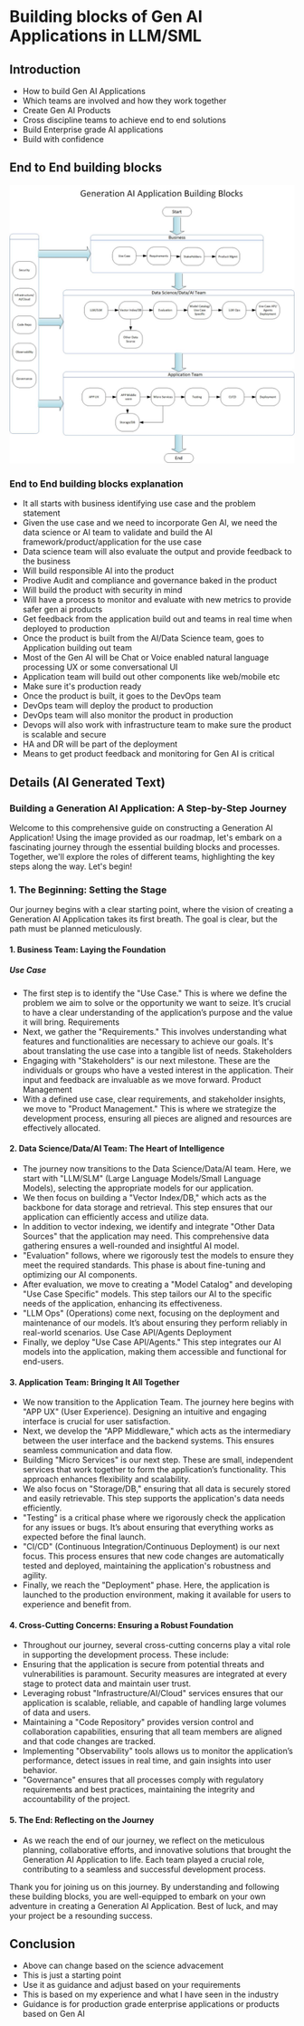 # Building blocks of Gen AI Applications in LLM/SML

## Introduction

- How to build Gen AI Applications
- Which teams are involved and how they work together
- Create Gen AI Products
- Cross discipline teams to achieve end to end solutions
- Build Enterprise grade AI applications
- Build with confidence

## End to End building blocks

![info](https://github.com/balakreshnan/Samples2024/blob/main/LLMArch/images/genaiappbuildingblocks1.jpg 'RagChat')

### End to End building blocks explanation

- It all starts with business identifying use case and the problem statement
- Given the use case and we need to incorporate Gen AI, we need the data science or AI team to validate and build the AI framework/product/application for the use case
- Data science team will also evaluate the output and provide feedback to the business
- Will build responsible AI into the product
- Prodive Audit and compliance and governance baked in the product
- Will build the product with security in mind
- Will have a process to monitor and evaluate with new metrics to provide safer gen ai products
- Get feedback from the application build out and teams in real time when deployed to production
- Once the product is built from the AI/Data Science team, goes to Application building out team
- Most of the Gen AI will be Chat or Voice enabled natural language processing UX or some conversational UI
- Application team will build out other components like web/mobile etc
- Make sure it's production ready
- Once the product is built, it goes to the DevOps team
- DevOps team will deploy the product to production
- DevOps team will also monitor the product in production
- Devops will also work with infrastructure team to make sure the product is scalable and secure
- HA and DR will be part of the deployment
- Means to get product feedback and monitoring for Gen AI is critical

## Details (AI Generated Text)

### Building a Generation AI Application: A Step-by-Step Journey
 
Welcome to this comprehensive guide on constructing a Generation AI Application! Using the image provided as our roadmap, let's embark on a fascinating journey through the essential building blocks and processes. Together, we'll explore the roles of different teams, highlighting the key steps along the way. Let's begin!

### 1. The Beginning: Setting the Stage

Our journey begins with a clear starting point, where the vision of creating a Generation AI Application takes its first breath. The goal is clear, but the path must be planned meticulously.

#### 1. Business Team: Laying the Foundation

##### Use Case

- The first step is to identify the "Use Case." This is where we define the problem we aim to solve or the opportunity we want to seize. It’s crucial to have a clear understanding of the application’s purpose and the value it will bring.
Requirements
- Next, we gather the "Requirements." This involves understanding what features and functionalities are necessary to achieve our goals. It's about translating the use case into a tangible list of needs.
Stakeholders
- Engaging with "Stakeholders" is our next milestone. These are the individuals or groups who have a vested interest in the application. Their input and feedback are invaluable as we move forward.
Product Management
- With a defined use case, clear requirements, and stakeholder insights, we move to "Product Management." This is where we strategize the development process, ensuring all pieces are aligned and resources are effectively allocated.

#### 2. Data Science/Data/AI Team: The Heart of Intelligence

- The journey now transitions to the Data Science/Data/AI team. Here, we start with "LLM/SLM" (Large Language Models/Small Language Models), selecting the appropriate models for our application.
- We then focus on building a "Vector Index/DB," which acts as the backbone for data storage and retrieval. This step ensures that our application can efficiently access and utilize data.
- In addition to vector indexing, we identify and integrate "Other Data Sources" that the application may need. This comprehensive data gathering ensures a well-rounded and insightful AI model.
- "Evaluation" follows, where we rigorously test the models to ensure they meet the required standards. This phase is about fine-tuning and optimizing our AI components.
- After evaluation, we move to creating a "Model Catalog" and developing "Use Case Specific" models. This step tailors our AI to the specific needs of the application, enhancing its effectiveness.
- "LLM Ops" (Operations) come next, focusing on the deployment and maintenance of our models. It’s about ensuring they perform reliably in real-world scenarios.
Use Case API/Agents Deployment
- Finally, we deploy "Use Case API/Agents." This step integrates our AI models into the application, making them accessible and functional for end-users.

#### 3. Application Team: Bringing It All Together

- We now transition to the Application Team. The journey here begins with "APP UX" (User Experience). Designing an intuitive and engaging interface is crucial for user satisfaction.
- Next, we develop the "APP Middleware," which acts as the intermediary between the user interface and the backend systems. This ensures seamless communication and data flow.
- Building "Micro Services" is our next step. These are small, independent services that work together to form the application’s functionality. This approach enhances flexibility and scalability.
- We also focus on "Storage/DB," ensuring that all data is securely stored and easily retrievable. This step supports the application's data needs efficiently.
- "Testing" is a critical phase where we rigorously check the application for any issues or bugs. It’s about ensuring that everything works as expected before the final launch.
- "CI/CD" (Continuous Integration/Continuous Deployment) is our next focus. This process ensures that new code changes are automatically tested and deployed, maintaining the application's robustness and agility.
- Finally, we reach the "Deployment" phase. Here, the application is launched to the production environment, making it available for users to experience and benefit from.

#### 4. Cross-Cutting Concerns: Ensuring a Robust Foundation

- Throughout our journey, several cross-cutting concerns play a vital role in supporting the development process. These include:
- Ensuring that the application is secure from potential threats and vulnerabilities is paramount. Security measures are integrated at every stage to protect data and maintain user trust.
- Leveraging robust "Infrastructure/AI/Cloud" services ensures that our application is scalable, reliable, and capable of handling large volumes of data and users.
- Maintaining a "Code Repository" provides version control and collaboration capabilities, ensuring that all team members are aligned and that code changes are tracked.
- Implementing "Observability" tools allows us to monitor the application’s performance, detect issues in real time, and gain insights into user behavior.
- "Governance" ensures that all processes comply with regulatory requirements and best practices, maintaining the integrity and accountability of the project.

#### 5. The End: Reflecting on the Journey

- As we reach the end of our journey, we reflect on the meticulous planning, collaborative efforts, and innovative solutions that brought the Generation AI Application to life. Each team played a crucial role, contributing to a seamless and successful development process.

Thank you for joining us on this journey. By understanding and following these building blocks, you are well-equipped to embark on your own adventure in creating a Generation AI Application. Best of luck, and may your project be a resounding success.

## Conclusion

- Above can change based on the science advacement
- This is just a starting point
- Use it as guidance and adjust based on your requirements
- This is based on my experience and what I have seen in the industry
- Guidance is for production grade enterprise applications or products based on Gen AI